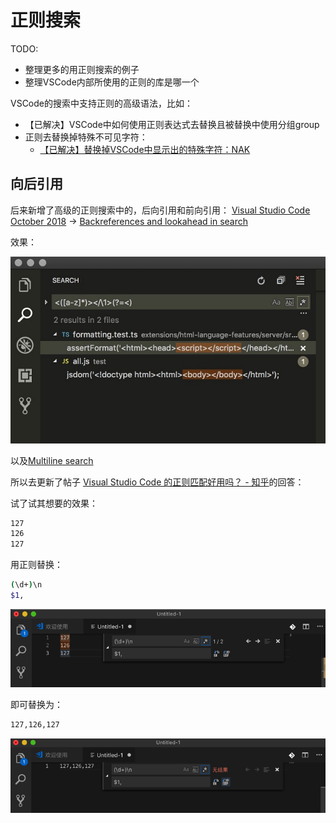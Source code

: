 # 正则搜索

TODO:

* 整理更多的用正则搜索的例子
* 整理VSCode内部所使用的正则的库是哪一个

VSCode的搜索中支持正则的高级语法，比如：

* 【已解决】VSCode中如何使用正则表达式去替换且被替换中使用分组group
* 正则去替换掉特殊不可见字符：
  * [【已解决】替换掉VSCode中显示出的特殊字符：NAK](http://www.crifan.com/vscode_replace_showing_special_char_nak)

## 向后引用

后来新增了高级的正则搜索中的，后向引用和前向引用：
[Visual Studio Code October 2018](https://code.visualstudio.com/updates/v1_29) -> [Backreferences and lookahead in search](https://code.visualstudio.com/updates/v1_29#_backreferences-and-lookahead-in-search)

效果：

![VSCode中的前向引用和后向引用搜索](../../assets/img/backreferences_lookahead_search.jpg)

以及[Multiline search](https://code.visualstudio.com/updates/v1_29#_multiline-search)

所以去更新了帖子 [Visual Studio Code 的正则匹配好用吗？ - 知乎](https://www.zhihu.com/question/31965411/answer/337406447)的回答：

试了试其想要的效果：

```bash
127
126
127
```

用正则替换：

```bash
(\d+)\n
$1,
```

![VSCode中引用搜索](../../assets/img/reference_regex_search.png)

即可替换为：

```bash
127,126,127
```

![VSCode中引用搜索后效果](../../assets/img/regex_reference_search_replaced.png)
